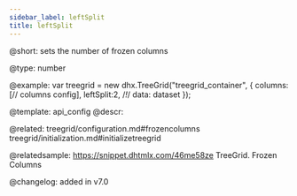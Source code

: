 ```yaml
---
sidebar_label: leftSplit
title: leftSplit
---          
```


@short: 
sets the number of frozen columns




@type: number

@example: 
var treegrid = new dhx.TreeGrid("treegrid_container", {
	columns: [// columns config],
	leftSplit:2,  /*!*/
	data: dataset
});


@template:	api_config
@descr: 

@related: treegrid/configuration.md#frozencolumns
treegrid/initialization.md#initializetreegrid

@relatedsample: https://snippet.dhtmlx.com/46me58ze	TreeGrid. Frozen Columns

@changelog: added in v7.0
